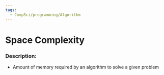 ```yaml
---
tags:
  - CompSci/programming/Algorithm
---
```

# Space Complexity
### Description:
- Amount of memory required by an algorithm to solve a given problem
